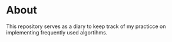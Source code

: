 About
===
This repository serves as a diary to keep track of my practicce on implementing frequently used algortihms.